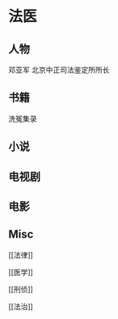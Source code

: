 # 法医






## 人物

邓亚军
北京中正司法鉴定所所长


## 书籍

洗冤集录





## 小说


## 电视剧


## 电影





## Misc

[[法律]]

[[医学]]

[[刑侦]]

[[法治]]

